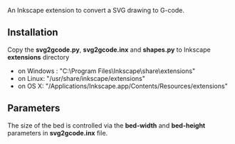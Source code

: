 An Inkscape extension to convert a SVG drawing to G-code.

Installation
------------
Copy the __svg2gcode.py__, __svg2gcode.inx__ and __shapes.py__ to Inkscape __extensions__ directory  


* on Windows : "C:\Program Files\Inkscape\share\extensions"
* on Linux: "/usr/share/inkscape/extensions"
* on OS X: "/Applications/Inkscape.app/Contents/Resources/extensions"

Parameters
----------
The size of the bed is controlled via the __bed-width__ and __bed-height__ parameters in __svg2gcode.inx__ file.

